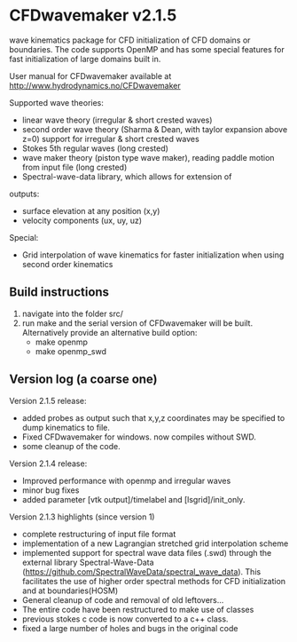 # CFDwavemaker v2.1.5
wave kinematics package for CFD initialization of CFD domains or boundaries.
The code supports OpenMP and has some special features for fast initialization of large domains built in.

User manual for CFDwavemaker available at
http://www.hydrodynamics.no/CFDwavemaker

Supported wave theories: 
- linear wave theory (irregular & short crested waves)
- second order wave theory (Sharma & Dean, with taylor expansion above z=0) support for irregular & short crested waves 
- Stokes 5th regular waves (long crested)
- wave maker theory (piston type wave maker), reading paddle motion from input file (long crested)
- Spectral-wave-data library, which allows for extension of 

outputs: 
- surface elevation at any position (x,y)
- velocity components (ux, uy, uz)

Special:
- Grid interpolation of wave kinematics for faster initialization when using second order kinematics


## Build instructions

1. navigate into the folder src/
2. run make and the serial version of CFDwavemaker will be built. Alternatively provide an alternative build option:
    - make openmp
    - make openmp_swd

## Version log (a coarse one)

Version 2.1.5 release:
- added probes as output such that x,y,z coordinates may be specified to dump kinematics to file.
- Fixed CFDwavemaker for windows. now compiles without SWD.
- some cleanup of the code.

Version 2.1.4 release:
- Improved performance with openmp and irregular waves
- minor bug fixes
- added parameter [vtk output]/timelabel and [lsgrid]/init_only.

Version 2.1.3 highlights (since version 1)
- complete restructuring of input file format
- implementation of a new Lagrangian stretched grid interpolation scheme
- implemented support for spectral wave data files (.swd) through the external library Spectral-Wave-Data (https://github.com/SpectralWaveData/spectral_wave_data). This facilitates the use of higher order spectral methods for CFD initialization and at boundaries(HOSM)
- General cleanup of code and removal of old leftovers...
- The entire code have been restructured to make use of classes
- previous stokes c code is now converted to a c++ class.
- fixed a large number of holes and bugs in the original code